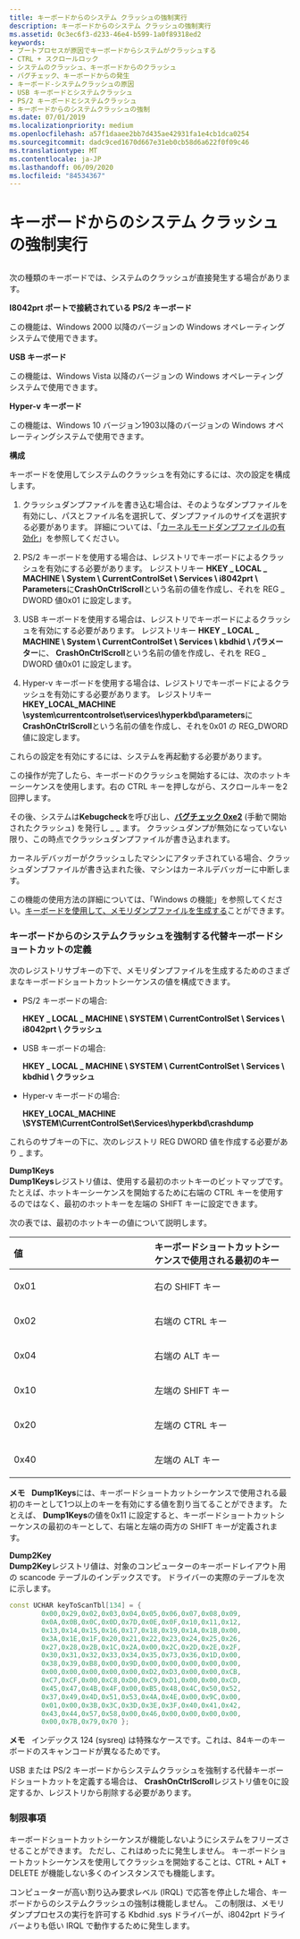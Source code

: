 ```yaml
---
title: キーボードからのシステム クラッシュの強制実行
description: キーボードからのシステム クラッシュの強制実行
ms.assetid: 0c3ec6f3-d233-46e4-b599-1a0f89318ed2
keywords:
- ブートプロセスが原因でキーボードからシステムがクラッシュする
- CTRL + スクロールロック
- システムのクラッシュ、キーボードからのクラッシュ
- バグチェック、キーボードからの発生
- キーボード-システムクラッシュの原因
- USB キーボードとシステムクラッシュ
- PS/2 キーボードとシステムクラッシュ
- キーボードからのシステムクラッシュの強制
ms.date: 07/01/2019
ms.localizationpriority: medium
ms.openlocfilehash: a57f1daaee2bb7d435ae42931fa1e4cb1dca0254
ms.sourcegitcommit: dadc9ced1670d667e31eb0cb58d6a622f0f09c46
ms.translationtype: MT
ms.contentlocale: ja-JP
ms.lasthandoff: 06/09/2020
ms.locfileid: "84534367"
---
```

# <a name="forcing-a-system-crash-from-the-keyboard"></a>キーボードからのシステム クラッシュの強制実行

## <span id="ddk_forcing_a_system_crash_from_the_keyboard_dbg"></span><span id="DDK_FORCING_A_SYSTEM_CRASH_FROM_THE_KEYBOARD_DBG"></span>

次の種類のキーボードでは、システムのクラッシュが直接発生する場合があります。

<span id="________PS_2_keyboards_connected_on_i8042prt_ports_______"></span><span id="________ps_2_keyboards_connected_on_i8042prt_ports_______"></span><span id="________PS_2_KEYBOARDS_CONNECTED_ON_I8042PRT_PORTS_______"></span>**I8042prt ポートで接続されている PS/2 キーボード**

この機能は、Windows 2000 以降のバージョンの Windows オペレーティングシステムで使用できます。

<span id="________USB_keyboards_______"></span><span id="________usb_keyboards_______"></span><span id="________USB_KEYBOARDS_______"></span>**USB キーボード**

この機能は、Windows Vista 以降のバージョンの Windows オペレーティングシステムで使用できます。

<span id="hyper_v_keyboards_______"></span>**Hyper-v キーボード**

この機能は、Windows 10 バージョン1903以降のバージョンの Windows オペレーティングシステムで使用できます。

<span id="Configuration"></span>**構成**

キーボードを使用してシステムのクラッシュを有効にするには、次の設定を構成します。

1. クラッシュダンプファイルを書き込む場合は、そのようなダンプファイルを有効にし、パスとファイル名を選択して、ダンプファイルのサイズを選択する必要があります。 詳細については、「[カーネルモードダンプファイルの有効化](enabling-a-kernel-mode-dump-file.md)」を参照してください。

2. PS/2 キーボードを使用する場合は、レジストリでキーボードによるクラッシュを有効にする必要があります。 レジストリキー **HKEY \_ LOCAL \_ MACHINE \\ System \\ CurrentControlSet \\ Services \\ i8042prt \\ Parameters**に**CrashOnCtrlScroll**という名前の値を作成し、それを REG \_ DWORD 値0x01 に設定します。

3. USB キーボードを使用する場合は、レジストリでキーボードによるクラッシュを有効にする必要があります。 レジストリキー **HKEY \_ LOCAL \_ MACHINE \\ System \\ CurrentControlSet \\ Services \\ kbdhid \\ パラメーター**に、 **CrashOnCtrlScroll**という名前の値を作成し、それを REG \_ DWORD 値0x01 に設定します。

4. Hyper-v キーボードを使用する場合は、レジストリでキーボードによるクラッシュを有効にする必要があります。 レジストリキー **HKEY_LOCAL_MACHINE \system\currentcontrolset\services\hyperkbd\parameters**に**CrashOnCtrlScroll**という名前の値を作成し、それを0x01 の REG_DWORD 値に設定します。

これらの設定を有効にするには、システムを再起動する必要があります。

この操作が完了したら、キーボードのクラッシュを開始するには、次のホットキーシーケンスを使用します。右の CTRL キーを押しながら、スクロールキーを2回押します。

その後、システムは**Kebugcheck**を呼び出し、[**バグチェック 0xe2**](bug-check-0xe2--manually-initiated-crash.md) (手動で開始されたクラッシュ) を発行し \_ \_ ます。 クラッシュダンプが無効になっていない限り、この時点でクラッシュダンプファイルが書き込まれます。

カーネルデバッガーがクラッシュしたマシンにアタッチされている場合、クラッシュダンプファイルが書き込まれた後、マシンはカーネルデバッガーに中断します。

この機能の使用方法の詳細については、「Windows の機能」を参照してください。[キーボードを使用して、メモリダンプファイルを生成する](https://support.microsoft.com/help/244139/windows-feature-lets-you-generate-a-memory-dump-file-by-using-the-keyb)ことができます。

### <a name="span-iddefining_alternate_keyboard_shortcuts_to_force_a_system_crash_from_thespanspan-iddefining_alternate_keyboard_shortcuts_to_force_a_system_crash_from_thespandefining-alternate-keyboard-shortcuts-to-force-a-system-crash-from-the-keyboard"></a><span id="defining_alternate_keyboard_shortcuts_to_force_a_system_crash_from_the"></span><span id="DEFINING_ALTERNATE_KEYBOARD_SHORTCUTS_TO_FORCE_A_SYSTEM_CRASH_FROM_THE"></span>キーボードからのシステムクラッシュを強制する代替キーボードショートカットの定義

次のレジストリサブキーの下で、メモリダンプファイルを生成するためのさまざまなキーボードショートカットシーケンスの値を構成できます。

- PS/2 キーボードの場合:

    **HKEY \_ LOCAL \_ MACHINE \\ SYSTEM \\ CurrentControlSet \\ Services \\ i8042prt \\ クラッシュ**

- USB キーボードの場合:

    **HKEY \_ LOCAL \_ MACHINE \\ SYSTEM \\ CurrentControlSet \\ Services \\ kbdhid \\ クラッシュ**

- Hyper-v キーボードの場合:

    **HKEY_LOCAL_MACHINE \SYSTEM\CurrentControlSet\Services\hyperkbd\crashdump**

これらのサブキーの下に、次のレジストリ REG DWORD 値を作成する必要があり \_ ます。

<span id="Dump1Keys"></span><span id="dump1keys"></span><span id="DUMP1KEYS"></span>**Dump1Keys**  
**Dump1Keys**レジストリ値は、使用する最初のホットキーのビットマップです。 たとえば、ホットキーシーケンスを開始するために右端の CTRL キーを使用するのではなく、最初のホットキーを左端の SHIFT キーに設定できます。

次の表では、最初のホットキーの値について説明します。

<table>
<colgroup>
<col width="50%" />
<col width="50%" />
</colgroup>
<thead>
<tr class="header">
<th align="left">値</th>
<th align="left">キーボードショートカットシーケンスで使用される最初のキー</th>
</tr>
</thead>
<tbody>
<tr class="odd">
<td align="left"><p>0x01</p></td>
<td align="left"><p>右の SHIFT キー</p></td>
</tr>
<tr class="even">
<td align="left"><p>0x02</p></td>
<td align="left"><p>右端の CTRL キー</p></td>
</tr>
<tr class="odd">
<td align="left"><p>0x04</p></td>
<td align="left"><p>右端の ALT キー</p></td>
</tr>
<tr class="even">
<td align="left"><p>0x10</p></td>
<td align="left"><p>左端の SHIFT キー</p></td>
</tr>
<tr class="odd">
<td align="left"><p>0x20</p></td>
<td align="left"><p>左端の CTRL キー</p></td>
</tr>
<tr class="even">
<td align="left"><p>0x40</p></td>
<td align="left"><p>左端の ALT キー</p></td>
</tr>
</tbody>
</table>

**メモ**   **Dump1Keys**には、キーボードショートカットシーケンスで使用される最初のキーとして1つ以上のキーを有効にする値を割り当てることができます。 たとえば、 **Dump1Keys**の値を0x11 に設定すると、キーボードショートカットシーケンスの最初のキーとして、右端と左端の両方の SHIFT キーが定義されます。

<span id="Dump2Key"></span><span id="dump2key"></span><span id="DUMP2KEY"></span>**Dump2Key**  
**Dump2Key**レジストリ値は、対象のコンピューターのキーボードレイアウト用の scancode テーブルのインデックスです。 ドライバーの実際のテーブルを次に示します。

```cpp
const UCHAR keyToScanTbl[134] = { 
        0x00,0x29,0x02,0x03,0x04,0x05,0x06,0x07,0x08,0x09,
        0x0A,0x0B,0x0C,0x0D,0x7D,0x0E,0x0F,0x10,0x11,0x12,
        0x13,0x14,0x15,0x16,0x17,0x18,0x19,0x1A,0x1B,0x00,
        0x3A,0x1E,0x1F,0x20,0x21,0x22,0x23,0x24,0x25,0x26,
        0x27,0x28,0x2B,0x1C,0x2A,0x00,0x2C,0x2D,0x2E,0x2F,
        0x30,0x31,0x32,0x33,0x34,0x35,0x73,0x36,0x1D,0x00,
        0x38,0x39,0xB8,0x00,0x9D,0x00,0x00,0x00,0x00,0x00,
        0x00,0x00,0x00,0x00,0x00,0xD2,0xD3,0x00,0x00,0xCB,
        0xC7,0xCF,0x00,0xC8,0xD0,0xC9,0xD1,0x00,0x00,0xCD,
        0x45,0x47,0x4B,0x4F,0x00,0xB5,0x48,0x4C,0x50,0x52,
        0x37,0x49,0x4D,0x51,0x53,0x4A,0x4E,0x00,0x9C,0x00,
        0x01,0x00,0x3B,0x3C,0x3D,0x3E,0x3F,0x40,0x41,0x42,
        0x43,0x44,0x57,0x58,0x00,0x46,0x00,0x00,0x00,0x00,
        0x00,0x7B,0x79,0x70 };
```

**メモ**   インデックス 124 (sysreq) は特殊なケースです。これは、84キーのキーボードのスキャンコードが異なるためです。

USB または PS/2 キーボードからシステムクラッシュを強制する代替キーボードショートカットを定義する場合は、 **CrashOnCtrlScroll**レジストリ値を0に設定するか、レジストリから削除する必要があります。

### <a name="span-idlimitationsspanspan-idlimitationsspanlimitations"></a><span id="limitations"></span><span id="LIMITATIONS"></span>制限事項

キーボードショートカットシーケンスが機能しないようにシステムをフリーズさせることができます。 ただし、これはめったに発生しません。 キーボードショートカットシーケンスを使用してクラッシュを開始することは、CTRL + ALT + DELETE が機能しない多くのインスタンスでも機能します。

コンピューターが高い割り込み要求レベル (IRQL) で応答を停止した場合、キーボードからのシステムクラッシュの強制は機能しません。 この制限は、メモリダンププロセスの実行を許可する Kbdhid .sys ドライバーが、i8042prt ドライバーよりも低い IRQL で動作するために発生します。
